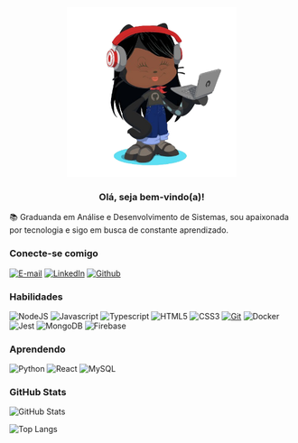 <div align="center">
    <img src=".//img/icon-perfil-readme.png" alt="icon-github" width="300" />
</div>

<h3 align="center">Olá, seja bem-vindo(a)!</h3>

📚 Graduanda em Análise e Desenvolvimento de Sistemas, sou apaixonada por tecnologia e sigo em busca de constante aprendizado.

### Conecte-se comigo

[![E-mail](https://img.shields.io/badge/Gmail-320032?style=flat&logo=gmail&logoColor=red)](biiaribeiro60@gmail.com)
[![LinkedIn](https://img.shields.io/badge/-LinkedIn-320032?style=flat&logo=linkedin&logoColor=blue)](https://www.linkedin.com/in/beatriz-ribeiro-dev)
[![Github](https://img.shields.io/badge/-Github-320032?style=flat&logo=github&logoColor=white)](https://github.com/Biiars00)

### Habilidades

![NodeJS](https://img.shields.io/badge/Node.js-320032?style=flat&logo=node.js&logoColor=green)
![Javascript](https://img.shields.io/badge/Javascript-320032?style=flat&logo=javascript&logoColor=yellow)
![Typescript](https://img.shields.io/badge/Typescript-320032?style=flat&logo=typescript&logoColor=blue)
![HTML5](https://img.shields.io/badge/HTML-320032?style=flat&logo=html5&logoColor=orange)
![CSS3](https://img.shields.io/badge/CSS3-320032?style=flat&logo=css3&logoColor=blue)
[![Git](https://img.shields.io/badge/Git-320032?style=flat&logo=git&logoColor=red)](https://git-scm.com/doc)
![Docker](https://img.shields.io/badge/Docker-320032?style=flat&logo=docker&logoColor=blue)
![Jest](https://img.shields.io/badge/Jest-320032?style=flat&logo=jest&logoColor=red)
![MongoDB](https://img.shields.io/badge/MongoDB-320032?style=flat&logo=mongodb&logoColor=green)
![Firebase](https://img.shields.io/badge/Firebase-320032?style=flat&logo=firebase&logoColor=yellow)

### Aprendendo

![Python](https://img.shields.io/badge/Python-320032?style=flat&logo=python&logoColor=yellow)
![React](https://img.shields.io/badge/React-320032?style=flat&logo=react&logoColor=green)
![MySQL](https://img.shields.io/badge/MySQL-320032?style=flat&logo=mysql&logoColor=blue)

### GitHub Stats

![GitHub Stats](https://github-readme-stats.vercel.app/api?username=Biiars00&theme=transparent&bg_color=320032&border_color=BD1550&show_icons=true&icon_color=BD1550&title_color=BD1550&text_color=FFF)

![Top Langs](https://github-readme-stats-git-masterrstaa-rickstaa.vercel.app/api/top-langs/?username=Biiars00&layout=compact&bg_color=320032&border_color=BD1550&title_color=BD1550&text_color=FFF)
